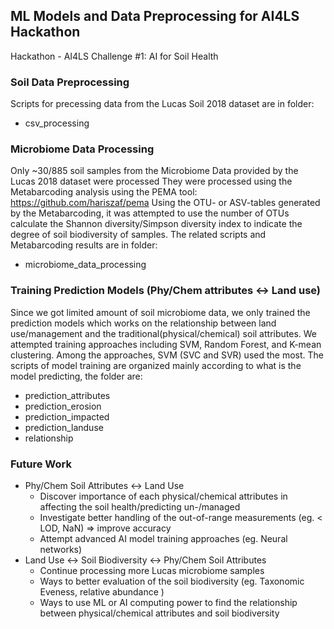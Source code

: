 ## ML Models and Data Preprocessing for AI4LS Hackathon

Hackathon - AI4LS Challenge #1: AI for Soil Health

### Soil Data Preprocessing
Scripts for precessing data from the Lucas Soil 2018 dataset are in folder:
- csv_processing

### Microbiome Data Processing
Only ~30/885 soil samples from the Microbiome Data provided by the Lucas 2018 dataset were processed 
They were processed using the Metabarcoding analysis using the PEMA tool: https://github.com/hariszaf/pema
Using the OTU- or ASV-tables generated by the Metabarcoding, it was attempted to use the number of OTUs calculate the Shannon diversity/Simpson diversity index to indicate the degree of soil biodiversity of samples. 
The related scripts and Metabarcoding results are in folder:
- microbiome_data_processing

### Training Prediction Models (Phy/Chem attributes <-> Land use)
Since we got limited amount of soil microbiome data, we only trained the prediction models which works on the relationship between land use/management and the traditional(physical/chemical) soil attributes. 
We attempted training approaches including SVM, Random Forest, and K-mean clustering. Among the approaches, SVM (SVC and SVR) used the most. 
The scripts of model training are organized mainly according to what is the model predicting, the folder are:
- prediction_attributes
- prediction_erosion
- prediction_impacted
- prediction_landuse
- relationship

### Future Work
- Phy/Chem Soil Attributes <-> Land Use
    - Discover importance of each physical/chemical attributes in affecting the soil health/predicting un-/managed 
    - Investigate better handling of the out-of-range measurements (eg. < LOD, NaN) => improve accuracy 
    - Attempt advanced AI model training approaches (eg. Neural networks) 
- Land Use <-> Soil Biodiversity <-> Phy/Chem Soil Attributes
    - Continue processing more Lucas microbiome samples 
    - Ways to better evaluation of the soil biodiversity (eg. Taxonomic Eveness, relative abundance ) 
    - Ways to use ML or AI computing power to find the relationship between physical/chemical attributes and soil biodiversity 